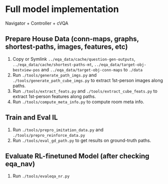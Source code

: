 # Full model implementation
Navigator + Controller + cVQA

## Prepare House Data (conn-maps, graphs, shortest-paths, images, features, etc)
1. Copy or Symlink `../eqa_data/cache/question-gen-outputs`, `../eqa_data/cache/shortest-paths-mt`, `../eqa_data/target-obj-bestview-pos` and `../eqa_data/target-obj-conn-maps` to `./data`
2. Run `./tools/generate_path_imgs.py` and `./tools/generate_path_cube_imgs.py` to extract 1st-person images along paths.
3. Run `./tools/extract_feats.py` and `./tools/extract_cube_feats.py` to extract 1st-person features along paths.
4. Run `./tools/compute_meta_info.py` to compute room meta info.

## Train and Eval IL
1. Run `./tools/prepro_imitation_data.py` and `./tools/prepro_reinforce_data.py`
2. Run `./tools/eval_gd_path.py` to get results on ground-truth paths.

## Evaluate RL-finetuned Model (after checking eqa_nav)
1. Run `./tools/evaleqa_nr.py`


